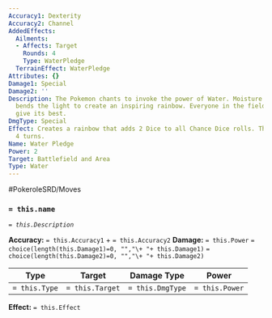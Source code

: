 ```yaml
---
Accuracy1: Dexterity
Accuracy2: Channel
AddedEffects:
  Ailments:
  - Affects: Target
    Rounds: 4
    Type: WaterPledge
  TerrainEffect: WaterPledge
Attributes: {}
Damage1: Special
Damage2: ''
Description: The Pokemon chants to invoke the power of Water. Moisture in the air
  bends the light to create an inspiring rainbow. Everyone in the field is sure to
  give its best.
DmgType: Special
Effect: Creates a rainbow that adds 2 Dice to all Chance Dice rolls. This effect lasts
  4 turns.
Name: Water Pledge
Power: 2
Target: Battlefield and Area
Type: Water
---
```


#PokeroleSRD/Moves

### `= this.name` 
*`= this.Description`*

**Accuracy:** `= this.Accuracy1` + `= this.Accuracy2`
**Damage:** `= this.Power` `= choice(length(this.Damage1)=0, "","\+ "+ this.Damage1)` `= choice(length(this.Damage2)=0, "","\+ "+ this.Damage2)`

| Type          | Target          | Damage Type          | Power          |
| ------------- | --------------- | ---------------- | -------------- |
| `= this.Type` | `= this.Target` | `= this.DmgType` | `= this.Power` | 

**Effect:** `= this.Effect`